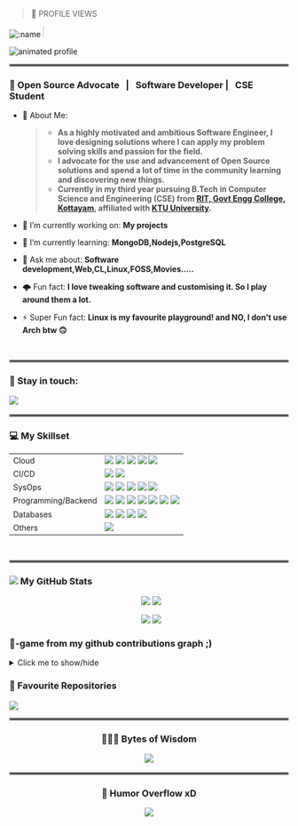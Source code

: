 
> 👀 PROFILE VIEWS
<img src="https://count.getloli.com/get/@:allenthomas01" alt=":name" width="30%" height="30%" />

<img src="https://komarev.com/ghpvc/?username=allenthomas01&style=flat-square&label=Visitors" width="0.1%" height="0.1%"/>



![animated profile](https://github.com/allenthomas01/allenthomas01/assets/82997175/dd0d1495-b353-4541-9f7f-0cbc2702af5d)

<hr style="border:2px solid gray">

### 🖤 Open Source Advocate &nbsp; | &nbsp; Software Developer | &nbsp; CSE Student

- 🌟 About Me: &nbsp;
 
  > - __As a highly motivated and ambitious Software Engineer, I love designing solutions where I can apply my problem solving skills and passion for the field.__
  > - __I advocate for the use and advancement of Open Source solutions and spend a lot of time in the community learning and discovering new things.__
  > - __Currently in my third year pursuing B.Tech in Computer Science and Engineering (CSE) from <a href="http://www.rit.ac.in/">RIT, Govt Engg College, Kottayam</a>, affiliated with <a href="https://www.ktu.edu.in/">KTU University</a>.__
- 🔭 I’m currently working on: __My projects__ 
- 🌱 I’m currently learning: __MongoDB,Nodejs,PostgreSQL__
- 💬 Ask me about: __Software development,Web,CL,Linux,FOSS,Movies.....__
- 🌩️ Fun fact: __I love tweaking software and customising it. So I play around them a lot.__
- ⚡ Super Fun fact: __Linux is my favourite playground! and NO, I don't use Arch btw 🙃__

<br/>
<!-- commenting out this part ..........................................
<table>
  <tr>
        <th>My Website</th>
        <th>My Resume</th>
    </tr>

    <tr>    
        <td>
            <a href=""><img src="https://img.shields.io/badge/website-%2311AB00?style=for-the-badge&logo=About.me&logoColor=white" /></a>
        </td>
        <td>
            <a href=""><img src="https://img.shields.io/badge/resume-%2311AB00?style=for-the-badge&logo=cv&logoColor=white" /></a>
        </td>
    </tr>
</table>
---  commenting till here -------->
<hr style="border:2px solid gray">

### 📧 Stay in touch:

<a href="https://www.linkedin.com/in/allenthomas01/"><img src="https://img.shields.io/badge/LinkedIn-0077B5?style=for-the-badge&logo=linkedin&logoColor=white"  /></a>
<hr style="border:2px solid gray">

### 💻 My Skillset

<table>
    <tr>
        <td>Cloud </td>
        <td>
            <a href=""><img src="https://img.shields.io/badge/Google_Cloud-4285F4?style=for-the-badge&logo=google-cloud&logoColor=white"  /></a>
            <a href=""><img src="https://img.shields.io/badge/Heroku-430098?style=for-the-badge&logo=heroku&logoColor=white"  /></a>
            <a href=""><img src="https://img.shields.io/badge/Amazon_AWS-FF9900?style=for-the-badge&logo=amazonaws&logoColor=white"  /></a>
            <a href=""><img src="https://img.shields.io/badge/GitHub_Actions-2088FF?style=for-the-badge&logo=github-actions&logoColor=white"  /></a>
            <a href=""><img src="https://img.shields.io/badge/IBM%20Cloud-1261FE?style=for-the-badge&logo=IBM%20Cloud&logoColor=white"  /></a>
        </td>
    </tr>
    <tr>
        <td>CI/CD</td>
        <td>
            <a href=""><img src="https://img.shields.io/badge/Jenkins-D24939?style=for-the-badge&logo=Jenkins&logoColor=white" /></a>
            <a href=""><img src="https://img.shields.io/badge/GitHub-100000?style=for-the-badge&logo=github&logoColor=white"/></a>
        </td>
    </tr>
    <tr>
        <td>SysOps</td>
        <td>
            <a href=""><img src="https://img.shields.io/badge/docker-%230db7ed.svg?style=for-the-badge&logo=docker&logoColor=white"  /></a>
            <a href=""><img src="https://img.shields.io/badge/kubernetes-%23326ce5.svg?style=for-the-badge&logo=kubernetes&logoColor=white"  /></a>
            <a href=""><img src="https://img.shields.io/badge/Linux-FCC624?style=for-the-badge&logo=linux&logoColor=black"  /></a>
            <a href=""><img src="https://img.shields.io/badge/Ubuntu-E95420?style=for-the-badge&logo=ubuntu&logoColor=white"  /></a>
            <a href=""><img src="https://img.shields.io/badge/Shell_Script-121011?style=for-the-badge&logo=gnu-bash&logoColor=white"  /></a>
        </td>
    </tr>
    <tr>
        <td>Programming/Backend</td>
        <td>
            <a href=""><img src="https://img.shields.io/badge/Java-ED8B00?style=for-the-badge&logo=openjdk&logoColor=white"  /></a>
            <a href=""><img src="https://img.shields.io/badge/Spring-6DB33F?style=for-the-badge&logo=spring&logoColor=white"  /></a>
            <a href=""><img src="https://img.shields.io/badge/Python-14354C?style=for-the-badge&logo=python&logoColor=white"  /></a>
            <a href=""><img src="https://img.shields.io/badge/JavaScript-F7DF1E?style=for-the-badge&logo=JavaScript&logoColor=black"  /></a>
            <a href=""><img src="https://img.shields.io/badge/Node.js-43853D?style=for-the-badge&logo=node.js&logoColor=white"  /></a>
            <a href=""><img src="https://img.shields.io/badge/Django-092E20?style=for-the-badge&logo=django&logoColor=white"  /></a>
            <a href=""><img src="https://img.shields.io/badge/C%2B%2B-00599C?style=for-the-badge&logo=c%2B%2B&logoColor=white"  /></a>
        </td>
    </tr>
    <tr>
        <td>Databases</td>
        <td>
            <a href=""><img src="https://img.shields.io/badge/MongoDB-4EA94B?style=for-the-badge&logo=mongodb&logoColor=white"  /></a>
            <a href=""><img src="https://img.shields.io/badge/MySQL-00000F?style=for-the-badge&logo=mysql&logoColor=white"  /></a>
            <a href=""><img src="https://img.shields.io/badge/Oracle-F80000?style=for-the-badge&logo=oracle&logoColor=white"  /></a>
            <a href=""><img src="https://img.shields.io/badge/PostgreSQL-316192?style=for-the-badge&logo=postgresql&logoColor=white"  /></a>
        </td>
    </tr>
    <tr>
        <td>Others</td>
        <td>
            <a href=""><img src="https://img.shields.io/badge/GIT-E44C30?style=for-the-badge&logo=git&logoColor=white"  /></a>
        </td>
    </tr>
</table>


<br/>
<hr style="border:2px solid gray">

###  <img src='https://media1.giphy.com/media/du3J3cXyzhj75IOgvA/giphy.gif?cid=ecf05e47x2g034i9pzwtzzsd3xgg2w9nr94t4tflbbgo3008&rid=giphy.gif' width='24'> My GitHub Stats
<!--
<table>
    <tr>
        <td>
            <img src="https://github-profile-trophy.vercel.app/?username=allenthomas01&theme=tokyonight&row=3&column=4&no-bg=true"  width="155%" height="155%"/>
        </td>
        <td>
            <img src="https://github-readme-streak-stats.herokuapp.com/?user=allenthomas01&theme=radical" width="155%" height="155%"/>
        </td> 
    </tr>
    <tr>
        <td>
            <img src="https://github-readme-stats.vercel.app/api?username=allenthomas01&show_icons=true&theme=tokyonight&rank_icon=percentile&count_private=true&role=owner,collaborator&show=reviews,discussions_answered" width="155%" height="155%"/>
        </td>
        <td>
            <img src="https://github-readme-stats.vercel.app/api/top-langs/?username=allenthomas01&theme=tokyonight&langs_count=10&layout=compact&hide=jupyter%20notebook,dart,html,css" width="155%" height="155%"/>
        </td>
    </tr>
</table>
-->

<p align="center">&nbsp;
<img src="https://github-readme-streak-stats.herokuapp.com/?user=allenthomas01&theme=radical" width=49%/>
<img src="https://github-readme-stats-sigma-five.vercel.app/api?username=allenthomas01&theme=tokyonight&show_icons=true" width=49%/>
</p>

<p align="center">&nbsp;
<img src="https://github-profile-trophy.vercel.app/?username=allenthomas01&theme=tokyonight&row=3&column=4&no-bg=true" height=45%/>
<img src="https://github-readme-stats.vercel.app/api/top-langs/?username=allenthomas01&theme=tokyonight&langs_count=10&layout=compact&hide=jupyter%20notebook,dart,html,css" height=45%/>
</p>
<!-- COMMENTING OUT ANURAGHAZRA'S README STATS 
<img src="https://github-readme-stats.vercel.app/api?username=allenthomas01&show_icons=true&theme=tokyonight&rank_icon=github&count_private=true"/>
-->
<!--  useful attributes
&count_private=true&include_all_commits=true (add this to include all commits in the stats)
&role=owner,collaborator&show=reviews,discussions_answered (show discussions etc)
-->

<!--   display code time. generate it by signing up on wakatime
### Wakatime stats
<img src="https://github-readme-stats.vercel.app/api/wakatime?username=YOUR_WAKATIME_USERNAME" />

-->
### 🐍-game from my github contributions graph ;)


<details>
  <summary>Click me to show/hide</summary>
 
   ###### My contribution graph gets eaten by the snake.


<picture>
  <source media="(prefers-color-scheme: dark)" srcset="https://github.com/allenthomas01/allenthomas01/blob/output/github-contribution-grid-snake-dark.svg" />
  <source media="(prefers-color-scheme: light)" srcset="https://github.com/allenthomas01/allenthomas01/blob/output/github-contribution-grid-snake.svg" />
  <img src="https://github.com/allenthomas01/allenthomas01/blob/output/github-contribution-grid-snake.gif"/>
</picture>

</details>

### 🚀 Favourite Repositories
<a href="https://github.com/allenthomas01/YoutubeDownloader">
  <img align="center" src="https://github-readme-stats.vercel.app/api/pin/?username=allenthomas01&repo=YoutubeDownloader&theme=apprentice&show_owner=true" />
</a>



<hr style="border:2px solid gray">

<div align="center">
<h3 align="center"> 👨‍💻💡 Bytes of Wisdom </h1>
<img src="https://quotes-github-readme.vercel.app/api?theme=dark" />
</div>

<hr style="border:2px solid gray">
 <div align="center">
  <h3 align="center">🤖 Humor Overflow xD</h1>
 <img src="https://readme-jokes.vercel.app/api"/>
 </div>

 


